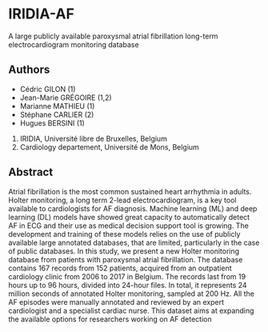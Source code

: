 # IRIDIA-AF

A large publicly available paroxysmal atrial fibrillation long-term electrocardiogram monitoring database

## Authors

- Cédric GILON (1)
- Jean-Marie GRÉGOIRE (1,2)
- Marianne MATHIEU (1)
- Stéphane CARLIER (2)
- Hugues BERSINI (1)

1. IRIDIA, Université libre de Bruxelles, Belgium
2. Cardiology departement, Université de Mons, Belgium

## Abstract

Atrial fibrillation is the most common sustained heart arrhythmia in adults. 
Holter monitoring, a long term 2-lead electrocardiogram, is a key tool available to cardiologists for AF diagnosis. 
Machine learning (ML) and deep learning (DL) models have showed great capacity to automatically detect AF in ECG and their use as medical decision support tool is growing. 
The development and training of these models relies on the use of publicly available large annotated databases, that are limited, particularly in the case of public databases. 
In this study, we present a new Holter monitoring database from patients with paroxysmal atrial fibrillation.
The database contains 167 records from 152 patients, acquired from an outpatient cardiology clinic from 2006 to 2017 in Belgium.
The records last from 19 hours up to 96 hours, divided into 24-hour files. 
In total, it represents 24 million seconds of annotated Holter monitoring, sampled at 200 Hz. 
All the AF episodes were manually annotated and reviewed by an expert cardiologist and a specialist cardiac nurse. 
This dataset aims at expanding the available options for researchers working on AF detection
